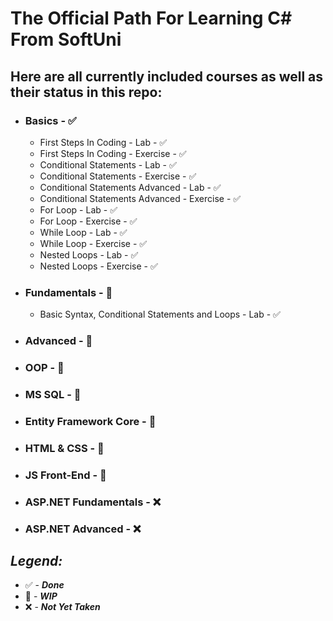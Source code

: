 # The Official Path For Learning C# From SoftUni

## Here are all currently included courses as well as their status in this repo:

- ### Basics - ✅
  - First Steps In Coding - Lab - ✅
  - First Steps In Coding - Exercise - ✅
  - Conditional Statements - Lab - ✅
  - Conditional Statements - Exercise - ✅
  - Conditional Statements Advanced - Lab - ✅
  - Conditional Statements Advanced - Exercise - ✅
  - For Loop - Lab - ✅
  - For Loop - Exercise - ✅
  - While Loop - Lab - ✅
  - While Loop - Exercise - ✅
  - Nested Loops - Lab - ✅
  - Nested Loops - Exercise - ✅
- ### Fundamentals - 👷
  - Basic Syntax, Conditional Statements and Loops - Lab - ✅
- ### Advanced - 👷
- ### OOP - 👷
- ### MS SQL - 👷
- ### Entity Framework Core - 👷
- ### HTML & CSS - 👷
- ### JS Front-End - 👷
- ### ASP.NET Fundamentals - ❌
- ### ASP.NET Advanced - ❌

## *Legend:*

- ✅ - ***Done***
- 👷 - ***WIP***
- ❌ - ***Not Yet Taken***
